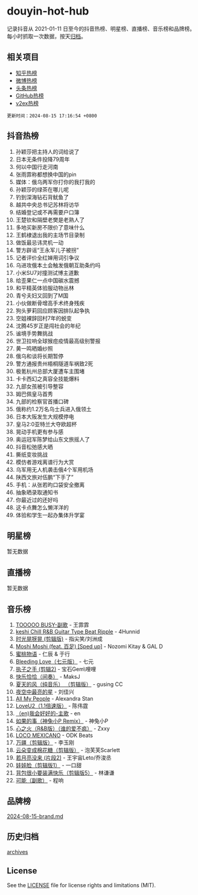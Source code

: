 # douyin-hot-hub

记录抖音从 2021-01-11 日至今的抖音热榜、明星榜、直播榜、音乐榜和品牌榜。每小时抓取一次数据，按天[归档](archives)。

## 相关项目

- [知乎热榜](https://github.com/lonnyzhang423/zhihu-hot-hub)
- [微博热榜](https://github.com/lonnyzhang423/weibo-hot-hub)
- [头条热榜](https://github.com/lonnyzhang423/toutiao-hot-hub)
- [GitHub热榜](https://github.com/lonnyzhang423/github-hot-hub)
- [v2ex热榜](https://github.com/lonnyzhang423/v2ex-hot-hub)


`更新时间：2024-08-15 17:16:54 +0800`

## 抖音热榜

1. 孙颖莎把主持人的词给说了
1. 日本无条件投降79周年
1. 何以中国行走河南
1. 张雨霏称都想换中国的pin
1. 媒体：俄乌两军你打你的我打我的
1. 孙颖莎的绿茶在哪儿呢
1. 钓到深海钻石背鱿鱼了
1. 越共中央总书记苏林将访华
1. 结婚登记或不再需要户口簿
1. 王楚钦和隔壁老樊是老熟人了
1. 多地买新房不限价了意味什么
1. 王鹤棣退出我的主场节目录制
1. 做饭最忌讳灵机一动
1. 警方辟谣“王永军儿子被拐”
1. 记者评价全红婵用词引争议
1. 乌进攻俄本土会触发俄朝互助条约吗
1. 小米SU7对撞测试博主道歉
1. 给歪果仁一点中国碳水震撼
1. 和平精英体验服动物丛林
1. 青兮夫妇又回到了M国
1. 小伙做断骨增高手术终身残疾
1. 狗头萝莉回应顾客因排队起争执
1. 空姐裸辞回村7年的蜕变
1. 沈腾45岁正是闯社会的年纪
1. 谧境手势舞挑战
1. 世卫拉响全球猴痘疫情最高级别警报
1. 黄一鸣晒婚纱照
1. 俄乌和谈将长期暂停
1. 警方通报贵州梧桐隧道车祸致2死
1. 极氪杭州总部大厦遭车主围堵
1. 卡卡西幻之真容全技能爆料
1. 九部女孩被引导整容
1. 姆巴佩皇马首秀
1. 九部的检察官首播口碑
1. 俄称约1.2万名乌士兵进入俄领土
1. 日本大阪发生大规模停电
1. 皇马2:0亚特兰大夺欧超杯
1. 晃动手机更有参与感
1. 奥运冠军陈梦给山东文旅摇人了
1. 抖音松弛感大晒
1. 撕纸变妆挑战
1. 模仿者游戏离谱行为大赏
1. 乌军用无人机袭击俄4个军用机场
1. 陕西文旅对伍鹏“下手了”
1. 手机：从张若昀口袋安全撤离
1. 抽象晒录取通知书
1. 你最近过的还好吗
1. 这卡点舞怎么懒洋洋的
1. 体验和学生一起办集体升学宴

## 明星榜

暂无数据

## 直播榜

暂无数据

## 音乐榜

1. [TOOOOO BUSY-副歌](https://sf5-hl-cdn-tos.douyinstatic.com/obj/tos-cn-ve-2774/o0fmjGZetNDjSM5EimFs2QlzBg30YgByJMRQrC) - 王霏霏
1. [keshi Chill R&B Guitar Type Beat Ripple](https://sf5-hl-cdn-tos.douyinstatic.com/obj/tos-cn-ve-2774/okQIfmitAB3HpgZQo0YCEFEACcDhQngn0fkFIC) - 4Hunnid
1. [时光晃呀晃 (剪辑版)](https://sf3-cdn-tos.douyinstatic.com/obj/tos-cn-ve-2774/o8ACeQem3gwI1x3GIYGAfKG0LJebKFRJDwRwyW) - 指尖笑/刘洲成
1. [Moshi Moshi (feat. 百足) [Sped up]](https://sf3-cdn-tos.douyinstatic.com/obj/tos-cn-ve-2774/ocCPFQcXJLeroaIdQLIGAoeeYM3OAUYGDguHXz) - Nozomi Kitay & GAL D
1. [蜜桃物语](https://sf3-cdn-tos.douyinstatic.com/obj/tos-cn-ve-2774/oIhOSCZtIACtYU4XQkngiW9kCBfVD1Fz9IYeqL) - 仁辰 & 于行
1. [Bleeding Love（七元版）](https://sf3-cdn-tos.douyinstatic.com/obj/tos-cn-ve-2774/oEgC9eZFHQ1MfSRnrfkzFp8AayDWqAQMABBgUs) - 七元
1. [执子之手 (剪辑2)](https://sf5-hl-cdn-tos.douyinstatic.com/obj/tos-cn-ve-2774/oUoZLQjCc31XzqsBnBQUNgeKtYPBcgbFDwtfcu) - 宝石Gem\哩哩
1. [快乐恰恰（间奏）](https://sf5-hl-cdn-tos.douyinstatic.com/obj/tos-cn-ve-2774/oMesum3HvWQXJxuMFeVYzf54o2QzH5aEBPOCAn) - MaksJ
1. [夏天的风（纯音乐） （剪辑版）](https://sf3-cdn-tos.douyinstatic.com/obj/tos-cn-ve-2774/oUzLjBZZFQAoNRmGokEeD5zfQCObp6UeFAnTa6) - gusing CC
1. [夜空中最亮的星](https://sf3-cdn-tos.douyinstatic.com/obj/tos-cn-ve-2774/o4IfgGwqqnFeXEMGaS8JBzJAdayAaCeoxqbjCD) - 刘佳兴
1. [All My People](https://sf5-hl-cdn-tos.douyinstatic.com/obj/tos-cn-ve-2774/c7773e6b7c3f4bd9b26cd85b0cfa4eff) - Alexandra Stan
1. [LoveU2（1.1倍速版）](https://sf3-cdn-tos.douyinstatic.com/obj/tos-cn-ve-2774/oQMeDffLaEmgMwgCOEMAFCI6INzoFPgWdD0rsa) - 陈伟霆
1. [（en)我会好好的-主歌](https://sf5-hl-cdn-tos.douyinstatic.com/obj/tos-cn-ve-2774/oUrYpIdrvCbA8m8yAZjbMWjUkL6tiinWMkBTs) - en
1. [如果的事（神兔小P Remix）](https://sf5-hl-cdn-tos.douyinstatic.com/obj/tos-cn-ve-2774/okHtAffz3g4ZB0BMQn9iC9BC6AciI3xCmgQTqt) - 神兔小P
1. [心之火（R&B版）（谁的爱不疯）](https://sf3-cdn-tos.douyinstatic.com/obj/tos-cn-ve-2774/okemkEDaIBBE3OosftCgMxlFkLQZRw37t36ZQv) - Zxxy
1. [LOCO MEXICANO](https://sf5-hl-cdn-tos.douyinstatic.com/obj/tos-cn-ve-2774/owxVoxJorA4ILBfsMAjU6t7O1xW9w0tS7EYzh6) - ODK Beats
1. [万疆（剪辑版）](https://sf5-hl-cdn-tos.douyinstatic.com/obj/tos-cn-ve-2774/ooG7oVgFlDTelKCjCsTTobQvbdtj1BBQXnfZd8) - 李玉刚
1. [云朵变成棉花糖（剪辑版）](https://sf5-hl-cdn-tos.douyinstatic.com/obj/tos-cn-ve-2774/o8LC84GQLALFfXeyJmh8KE61byVQYMMeAZLfEI) - 泡芙芙Scarlett
1. [若月亮没来 (片段2)](https://sf3-cdn-tos.douyinstatic.com/obj/tos-cn-ve-2774/ocQavLLjkCOeDxGyYeIMGgNAIwJ0QXE1Ve3Fzv) - 王宇宙Leto/乔浚丞
1. [娃娃脸（剪辑版1）](https://sf5-hl-cdn-tos.douyinstatic.com/obj/tos-cn-ve-2774/oIimSCgQoNUePTAZ1Ba7TeADY4KetGYsVFeaaB) - 一口甜
1. [背包很小要装满快乐（剪辑版5）](https://sf5-hl-cdn-tos.douyinstatic.com/obj/tos-cn-ve-2774/oUqSJIiBjw2pxsBAiQRmkbZGJrlGCMBPpIW90) - 林谦谦
1. [可能（副歌）](https://sf5-hl-cdn-tos.douyinstatic.com/obj/tos-cn-ve-2774/cde1731888894259b333569393c2fb51) - 程响

## 品牌榜

[2024-08-15-brand.md](archives/2024-08-15-brand.md)

## 历史归档

[archives](archives)

## License

See the [LICENSE](LICENSE) file for license rights and limitations (MIT).
